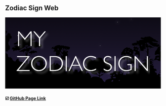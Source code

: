 ## Zodiac Sign Web

<img src="https://github.com/MCTHEMAXsubway/Zodiac_Sign/blob/master/thumnail/1.png" width=600>

#### :ballot_box_with_check: <a href="https://mcthemaxsubway.github.io/Zodiac_Sign/zodiacsign/">GitHub Page Link</a>